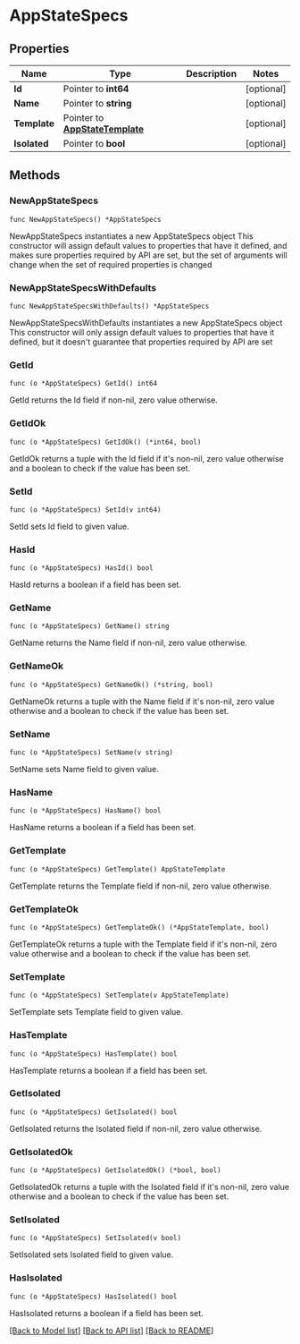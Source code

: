 # AppStateSpecs

## Properties

Name | Type | Description | Notes
------------ | ------------- | ------------- | -------------
**Id** | Pointer to **int64** |  | [optional] 
**Name** | Pointer to **string** |  | [optional] 
**Template** | Pointer to [**AppStateTemplate**](appState_template.md) |  | [optional] 
**Isolated** | Pointer to **bool** |  | [optional] 

## Methods

### NewAppStateSpecs

`func NewAppStateSpecs() *AppStateSpecs`

NewAppStateSpecs instantiates a new AppStateSpecs object
This constructor will assign default values to properties that have it defined,
and makes sure properties required by API are set, but the set of arguments
will change when the set of required properties is changed

### NewAppStateSpecsWithDefaults

`func NewAppStateSpecsWithDefaults() *AppStateSpecs`

NewAppStateSpecsWithDefaults instantiates a new AppStateSpecs object
This constructor will only assign default values to properties that have it defined,
but it doesn't guarantee that properties required by API are set

### GetId

`func (o *AppStateSpecs) GetId() int64`

GetId returns the Id field if non-nil, zero value otherwise.

### GetIdOk

`func (o *AppStateSpecs) GetIdOk() (*int64, bool)`

GetIdOk returns a tuple with the Id field if it's non-nil, zero value otherwise
and a boolean to check if the value has been set.

### SetId

`func (o *AppStateSpecs) SetId(v int64)`

SetId sets Id field to given value.

### HasId

`func (o *AppStateSpecs) HasId() bool`

HasId returns a boolean if a field has been set.

### GetName

`func (o *AppStateSpecs) GetName() string`

GetName returns the Name field if non-nil, zero value otherwise.

### GetNameOk

`func (o *AppStateSpecs) GetNameOk() (*string, bool)`

GetNameOk returns a tuple with the Name field if it's non-nil, zero value otherwise
and a boolean to check if the value has been set.

### SetName

`func (o *AppStateSpecs) SetName(v string)`

SetName sets Name field to given value.

### HasName

`func (o *AppStateSpecs) HasName() bool`

HasName returns a boolean if a field has been set.

### GetTemplate

`func (o *AppStateSpecs) GetTemplate() AppStateTemplate`

GetTemplate returns the Template field if non-nil, zero value otherwise.

### GetTemplateOk

`func (o *AppStateSpecs) GetTemplateOk() (*AppStateTemplate, bool)`

GetTemplateOk returns a tuple with the Template field if it's non-nil, zero value otherwise
and a boolean to check if the value has been set.

### SetTemplate

`func (o *AppStateSpecs) SetTemplate(v AppStateTemplate)`

SetTemplate sets Template field to given value.

### HasTemplate

`func (o *AppStateSpecs) HasTemplate() bool`

HasTemplate returns a boolean if a field has been set.

### GetIsolated

`func (o *AppStateSpecs) GetIsolated() bool`

GetIsolated returns the Isolated field if non-nil, zero value otherwise.

### GetIsolatedOk

`func (o *AppStateSpecs) GetIsolatedOk() (*bool, bool)`

GetIsolatedOk returns a tuple with the Isolated field if it's non-nil, zero value otherwise
and a boolean to check if the value has been set.

### SetIsolated

`func (o *AppStateSpecs) SetIsolated(v bool)`

SetIsolated sets Isolated field to given value.

### HasIsolated

`func (o *AppStateSpecs) HasIsolated() bool`

HasIsolated returns a boolean if a field has been set.


[[Back to Model list]](../README.md#documentation-for-models) [[Back to API list]](../README.md#documentation-for-api-endpoints) [[Back to README]](../README.md)


